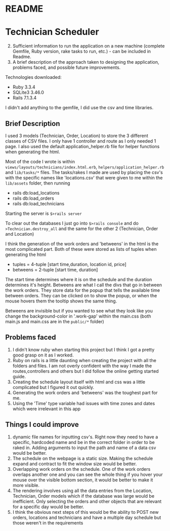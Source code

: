 # README

# Technician Scheduler
 2) Sufficient information to run the application on a new machine (complete Gemfile, 
Ruby version, rake tasks to run, etc.) - can be included in Readme.
 3) A brief description of the approach taken to designing the application, problems 
faced, and possible future improvements.

Technologies downloaded:
* Ruby 3.3.4
* SQLite3 3.46.0
* Rails 7.1.3.4

I didn't add anything to the gemfile, I did use the csv and time libraries.

## Brief Description
I used 3 models (Technician, Order, Location) to store the 3 different classes of CSV files. I only have 1 controller and route as I only needed 1 page. I also used the default application_helper.rb file for helper functions when generating the html. 

Most of the code I wrote is within `views/layouts/technicians/index.html.erb`, `helpers/application_helper.rb` and `lib/tasks/*` files. 
The tasks/rakes I made are used by placing the csv's with the specific names like 'locations.csv' that were given to me within the `lib/assets` folder, then running
* rails db:load_locations
* rails db:load_orders
* rails db:load_technicians

Starting the server is `$>rails server`

To clear out the databases I just go into `$>rails console` and do `>Technician.destroy_all` and the same for the other 2 (Technician, Order and Location)

I think the generation of the work orders and 'betweens' in the html is the most complicated part. Both of these were stored as lists of tuples when generating the html
* tuples = 4-tuple [start time,duration, location id, price]
* betweens = 2-tuple [start time, duration]

The start time determines where it is on the schedule and the duration determines it's height. Betweens are what I call the divs that go in between the work orders. They store data for the popup that tells the available time between orders. They can be clicked on to show the popup, or when the mouse hovers them the tooltip shows the same thing. 

Betweens are invisible but if you wanted to see what they look like you change the background-color in '.work-gap' within the main.css (both main.js and main.css are in the `public/*` folder)

## Problems faced
1) I didn't know ruby when starting this project but I think I got a pretty good grasp on it as I worked.
2) Ruby on rails is a little daunting when creating the project with all the folders and files. I am not overly confident with the way I made the routes,controllers and others but I did follow the online getting started guide.  
3) Creating the schedule layout itself with html and css was a little complicated but I figured it out quickly.
4) Generating the work orders and 'betweens' was the toughest part for me.
5) Using the 'Time' type variable had issues with time zones and dates which were irrelevant in this app

## Things I could improve
1) dynamic file names for inputting csv's. Right now they need to have a specific, hardcoded name and be in the correct folder in order to be raked in. Adding arguments to input the path and name of a data csv would be better.
2) The schedule on the webpage is a static size. Making the schedule expand and contract to fit the window size would be better.
3) Overlapping work orders on the schedule. One of the work orders overlaps another one and you can see the whole thing if you hover your mouse over the visible bottom section, it would be better to make it more visible. 
4) The rendering involves using all the data entries from the Location, Technician, Order models which if the database was large would be inefficient. Only selecting the orders and other objects that are relevant for a specific day would be better.
5) I think the obvious next steps of this would be the ability to POST new orders, locations and technicians and have a multiple day schedule but those weren't in the requirements
